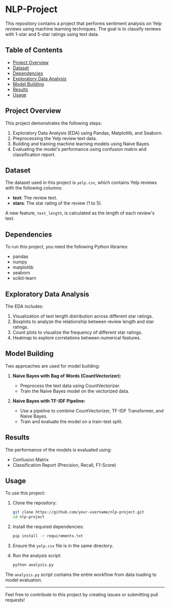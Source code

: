 # NLP-Project

This repository contains a project that performs sentiment analysis on Yelp reviews using machine learning techniques. The goal is to classify reviews with 1-star and 5-star ratings using text data. 

## Table of Contents

- [Project Overview](#project-overview)
- [Dataset](#dataset)
- [Dependencies](#dependencies)
- [Exploratory Data Analysis](#exploratory-data-analysis)
- [Model Building](#model-building)
- [Results](#results)
- [Usage](#usage)

## Project Overview

This project demonstrates the following steps:

1. Exploratory Data Analysis (EDA) using Pandas, Matplotlib, and Seaborn.
2. Preprocessing the Yelp review text data.
3. Building and training machine learning models using Naive Bayes.
4. Evaluating the model's performance using confusion matrix and classification report.

## Dataset

The dataset used in this project is `yelp.csv`, which contains Yelp reviews with the following columns:

- **text**: The review text.
- **stars**: The star rating of the review (1 to 5).

A new feature, `text_length`, is calculated as the length of each review's text.

## Dependencies

To run this project, you need the following Python libraries:

- pandas
- numpy
- matplotlib
- seaborn
- scikit-learn

## Exploratory Data Analysis

The EDA includes:

1. Visualization of text length distribution across different star ratings.
2. Boxplots to analyze the relationship between review length and star ratings.
3. Count plots to visualize the frequency of different star ratings.
4. Heatmap to explore correlations between numerical features.

## Model Building

Two approaches are used for model building:

1. **Naive Bayes with Bag of Words (CountVectorizer):**
    - Preprocess the text data using CountVectorizer.
    - Train the Naive Bayes model on the vectorized data.

2. **Naive Bayes with TF-IDF Pipeline:**
    - Use a pipeline to combine CountVectorizer, TF-IDF Transformer, and Naive Bayes.
    - Train and evaluate the model on a train-test split.

## Results

The performance of the models is evaluated using:

- Confusion Matrix
- Classification Report (Precision, Recall, F1-Score)

## Usage

To use this project:

1. Clone the repository:

   ```bash
   git clone https://github.com/your-username/nlp-project.git
   cd nlp-project
   ```

2. Install the required dependencies:

   ```bash
   pip install -r requirements.txt
   ```

3. Ensure the `yelp.csv` file is in the same directory.

4. Run the analysis script:

   ```bash
   python analysis.py
   ```

The `analysis.py` script contains the entire workflow from data loading to model evaluation.

---

Feel free to contribute to this project by creating issues or submitting pull requests!

